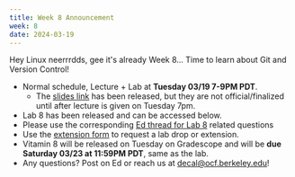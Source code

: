 ```yaml
---
title: Week 8 Announcement
week: 8
date: 2024-03-19
---
```


Hey Linux neerrrdds, gee it's already Week 8... Time to learn about Git and Version Control!

- Normal schedule, Lecture + Lab at **Tuesday 03/19 7-9PM PDT**.
  - The [slides link](https://docs.google.com/presentation/d/19ydexOl-H9yI49Fs-P7hF6P6OdSDHJehUB2KEt2rjyA/edit#slide=id.g2099569d7ab_0_297) has been released, but they are not official/finalized until after lecture is given on Tuesday 7pm.
- Lab 8 has been released and can be accessed below.
- Please use the corresponding [Ed thread for Lab 8](https://edstem.org/us/courses/54016/discussion/4598042) related questions
- Use the [extension form](https://forms.gle/GDDa5ixTnYQxG5zU9) to request a lab drop or extension.
- Vitamin 8 will be released on Tuesday on Gradescope and will be **due Saturday 03/23 at 11:59PM PDT**, same as the lab.
- Any questions? Post on Ed or reach us at [decal@ocf.berkeley.edu](mailto:decal@ocf.berkeley.edu)!
